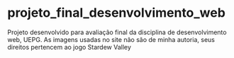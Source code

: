 # projeto_final_desenvolvimento_web
Projeto desenvolvido para avaliação final da disciplina de desenvolvimento web, UEPG. As imagens usadas no site não são de minha autoria, seus direitos pertencem ao jogo Stardew Valley
